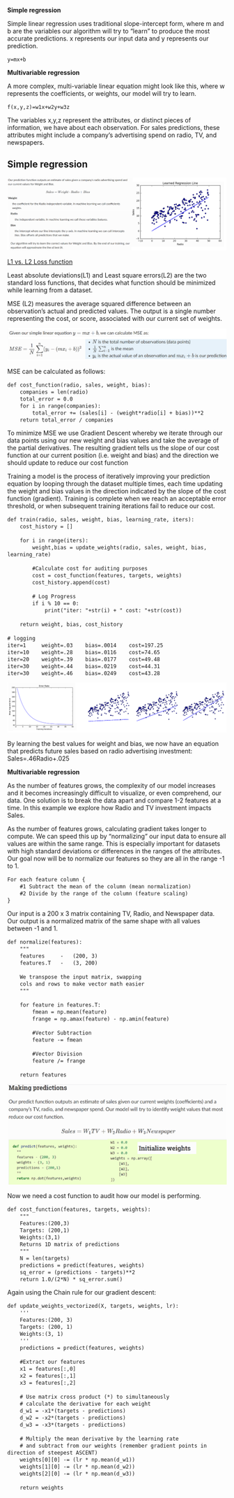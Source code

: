 **Simple regression**

Simple linear regression uses traditional slope-intercept form, where m
and b are the variables our algorithm will try to “learn” to produce the most accurate predictions. x represents our input data and y represents our prediction.

    y=mx+b

**Multivariable regression**

A more complex, multi-variable linear equation might look like this, where w
represents the coefficients, or weights, our model will try to learn.

    f(x,y,z)=w1x+w2y+w3z

The variables x,y,z represent the attributes, or distinct pieces of information, we have about each observation. For sales predictions, these attributes might include a company’s advertising spend on radio, TV, and newspapers.

Simple regression
-----------------

![](../images/lin-reg1.png)

[L1 vs. L2 Loss function](http://rishy.github.io/ml/2015/07/28/l1-vs-l2-loss/)

Least absolute deviations(L1) and Least square errors(L2) are the two standard loss functions, that decides what function should be minimized while learning from a dataset.

MSE (L2) measures the average squared difference between an observation’s actual and predicted values. The output is a single number representing the cost, or score, associated with our current set of weights.

![](../images/mse1.png)

MSE can be calculated as follows:

    def cost_function(radio, sales, weight, bias):
        companies = len(radio)
        total_error = 0.0
        for i in range(companies):
            total_error += (sales[i] - (weight*radio[i] + bias))**2
        return total_error / companies

To minimize MSE we use Gradient Descent whereby we iterate through our data points using our new weight and bias values and take the average of the partial derivatives. The resulting gradient tells us the slope of our cost function at our current position (i.e. weight and bias) and the direction we should update to reduce our cost function

Training a model is the process of iteratively improving your prediction equation by looping through the dataset multiple times, each time updating the weight and bias values in the direction indicated by the slope of the cost function (gradient). Training is complete when we reach an acceptable error threshold, or when subsequent training iterations fail to reduce our cost.

    def train(radio, sales, weight, bias, learning_rate, iters):
        cost_history = []

        for i in range(iters):
            weight,bias = update_weights(radio, sales, weight, bias, learning_rate)

            #Calculate cost for auditing purposes
            cost = cost_function(features, targets, weights)
            cost_history.append(cost)

            # Log Progress
            if i % 10 == 0:
                print("iter: "+str(i) + " cost: "+str(cost))

        return weight, bias, cost_history

    # logging
    iter=1     weight=.03    bias=.0014    cost=197.25
    iter=10    weight=.28    bias=.0116    cost=74.65
    iter=20    weight=.39    bias=.0177    cost=49.48
    iter=30    weight=.44    bias=.0219    cost=44.31
    iter=30    weight=.46    bias=.0249    cost=43.28

![](../images/grad-desc.png)

By learning the best values for weight and bias, we now have an equation that predicts future sales based on radio advertising investment: Sales=.46Radio+.025

**Multivariable regression**

As the number of features grows, the complexity of our model increases and it becomes increasingly difficult to visualize, or even comprehend, our data.
One solution is to break the data apart and compare 1-2 features at a time. In this example we explore how Radio and TV investment impacts Sales.

As the number of features grows, calculating gradient takes longer to compute. We can speed this up by “normalizing” our input data to ensure all values are within the same range. This is especially important for datasets with high standard deviations or differences in the ranges of the attributes. Our goal now will be to normalize our features so they are all in the range -1 to 1.

    For each feature column {
        #1 Subtract the mean of the column (mean normalization)
        #2 Divide by the range of the column (feature scaling)
    }

Our input is a 200 x 3 matrix containing TV, Radio, and Newspaper data. Our output is a normalized matrix of the same shape with all values between -1 and 1.

    def normalize(features):
        """
        features     -   (200, 3)
        features.T   -   (3, 200)

        We transpose the input matrix, swapping
        cols and rows to make vector math easier
        """

        for feature in features.T:
            fmean = np.mean(feature)
            frange = np.amax(feature) - np.amin(feature)

            #Vector Subtraction
            feature -= fmean

            #Vector Division
            feature /= frange

        return features

![](../images/linear-regression2.png)

Now we need a cost function to audit how our model is performing.

    def cost_function(features, targets, weights):
        """
        Features:(200,3)
        Targets: (200,1)
        Weights:(3,1)
        Returns 1D matrix of predictions
        """
        N = len(targets)
        predictions = predict(features, weights)
        sq_error = (predictions - targets)**2
        return 1.0/(2*N) * sq_error.sum()

Again using the Chain rule for our gradient descent:

    def update_weights_vectorized(X, targets, weights, lr):
        '''
        Features:(200, 3)
        Targets: (200, 1)
        Weights:(3, 1)
        '''
        predictions = predict(features, weights)

        #Extract our features
        x1 = features[:,0]
        x2 = features[:,1]
        x3 = features[:,2]

        # Use matrix cross product (*) to simultaneously
        # calculate the derivative for each weight
        d_w1 = -x1*(targets - predictions)
        d_w2 = -x2*(targets - predictions)
        d_w3 = -x3*(targets - predictions)

        # Multiply the mean derivative by the learning rate
        # and subtract from our weights (remember gradient points in direction of steepest ASCENT)
        weights[0][0] -= (lr * np.mean(d_w1))
        weights[1][0] -= (lr * np.mean(d_w2))
        weights[2][0] -= (lr * np.mean(d_w3))

        return weights
